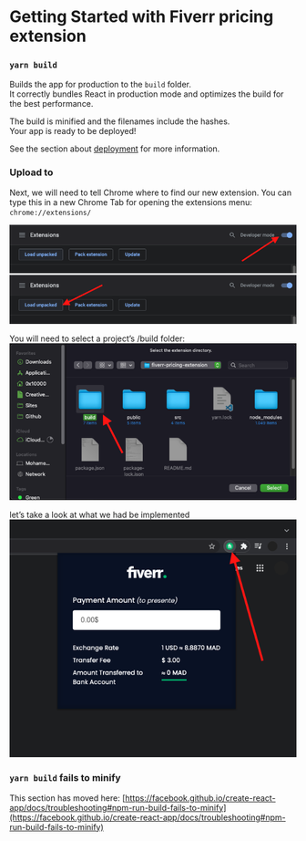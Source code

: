 # Getting Started with Fiverr pricing extension

### `yarn build`

Builds the app for production to the `build` folder.\
It correctly bundles React in production mode and optimizes the build for the best performance.

The build is minified and the filenames include the hashes.\
Your app is ready to be deployed!

See the section about [deployment](https://facebook.github.io/create-react-app/docs/deployment) for more information.

### Upload to
Next, we will need to tell Chrome where to find our new extension. You can type this in a new Chrome Tab for opening the extensions menu:
`chrome://extensions/`

<img src="./src/img/1.png" alt="step1" width="794px"/>

<img src="./src/img/2.png" alt="step2" width="794px"/>

You will need to select a project’s /build folder:
<img src="./src/img/3.png" alt="step3" width="737px"/>

let’s take a look at what we had be implemented
<img src="./src/img/4.png" alt="step4" width="645px"/>

### `yarn build` fails to minify

This section has moved here: [https://facebook.github.io/create-react-app/docs/troubleshooting#npm-run-build-fails-to-minify](https://facebook.github.io/create-react-app/docs/troubleshooting#npm-run-build-fails-to-minify)
